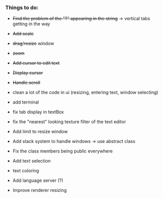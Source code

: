 ### Things to do:
- ~~Find the problem of the "?" appearing in the string~~ -> vertical tabs getting in the way
- ~~Add scale~~
- ~~drag~~/~~resize~~ window
- ~~zoom~~
- ~~Add cursor to edit text~~
- ~~Display cursor~~
- ~~Handle scroll~~
- clean a lot of the code in ui (resizing, entering text, window selecting)
- add terminal
- fix tab display in textBox
- fix the "nearest" looking texture filter of the text editor
- Add limit to resize window
- Add stack system to handle windows -> use abstract class
- Fix the class members being public everywhere
- Add text selection
- text coloring
- Add language server (?)

- Improve renderer resizing